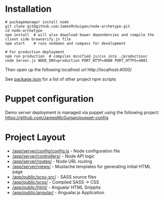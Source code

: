 Installation
============
<pre><code># packagemanager install node
git clone git@github.com:JamesMcGuigan/node-archetype.git
cd node-archetype
npm install  # will also download bower dependencies and compile the client side browserify.js file
npm start    # runs nodemon and compass for development

# For production deployment
npm run production  # compiles minified js/css into ./production/
node Server.js NODE_ENV=production PORT_HTTP=4000 PORT_HTTPS=4001
</code></pre>

Then open up the following localhost url
http://localhost:4000/

See [package.json](https://github.com/JamesMcGuigan/node-archetype/blob/master/package.json) for a list of other project npm scripts


Puppet configuration
====================

Demo server deployment is managed via puppet using the following project:
https://github.com/JamesMcGuigan/puppet-config


Project Layout
==============

- [/app/server/config/config.js](https://github.com/JamesMcGuigan/node-archetype/tree/master/app/server/config/config.js) - Node configuration file
- [/app/server/controllers/](https://github.com/JamesMcGuigan/node-archetype/tree/master/app/server/controllers/) - Node API logic
- [/app/server/routes/](https://github.com/JamesMcGuigan/node-archetype/tree/master/app/server/routes/) - Node URL routing
- [/app/server/views/](https://github.com/JamesMcGuigan/node-archetype/tree/master/app/server/views/) - Mustache templates for generating initial HTML page
- [/app/public/scss-src/](https://github.com/JamesMcGuigan/node-archetype/tree/master/app/public/scss-src/) - SASS source files
- [/app/public/scss/](https://github.com/JamesMcGuigan/node-archetype/tree/master/app/public/scss/) - Compiled SASS -> CSS
- [/app/public/html/](https://github.com/JamesMcGuigan/node-archetype/tree/master/app/public/html/) - Angualar HTML Snippits
- [/app/public/angular/](https://github.com/JamesMcGuigan/node-archetype/tree/master/app/public/angular/) - Angualar.js Application

